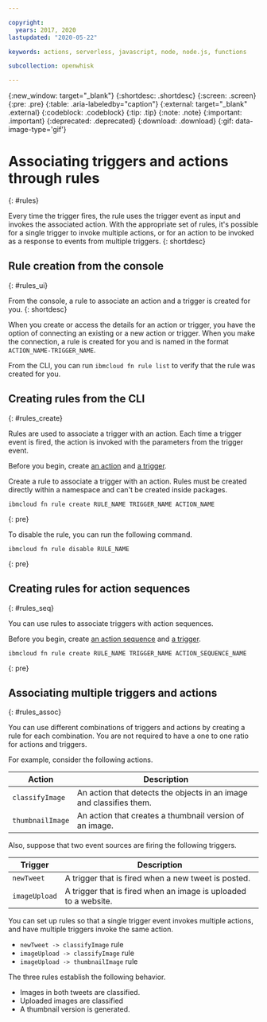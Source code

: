 ```yaml
---

copyright:
  years: 2017, 2020
lastupdated: "2020-05-22"

keywords: actions, serverless, javascript, node, node.js, functions

subcollection: openwhisk

---
```


{:new_window: target="_blank"}
{:shortdesc: .shortdesc}
{:screen: .screen}
{:pre: .pre}
{:table: .aria-labeledby="caption"}
{:external: target="_blank" .external}
{:codeblock: .codeblock}
{:tip: .tip}
{:note: .note}
{:important: .important}
{:deprecated: .deprecated}
{:download: .download}
{:gif: data-image-type='gif'}

# Associating triggers and actions through rules
{: #rules}

Every time the trigger fires, the rule uses the trigger event as input and invokes the associated action. With the appropriate set of rules, it's possible for a single trigger to invoke multiple actions, or for an action to be invoked as a response to events from multiple triggers.
{: shortdesc}

## Rule creation from the console
{: #rules_ui}

From the console, a rule to associate an action and a trigger is created for you.
{: shortdesc}

When you create or access the details for an action or trigger, you have the option of connecting an existing or a new action or trigger. When you make the connection, a rule is created for you and is named in the format `ACTION_NAME-TRIGGER_NAME`.

From the CLI, you can run `ibmcloud fn rule list` to verify that the rule was created for you.

## Creating rules from the CLI
{: #rules_create}

Rules are used to associate a trigger with an action. Each time a trigger event is fired, the action is invoked with the parameters from the trigger event.

Before you begin, create [an action](/docs/openwhisk?topic=openwhisk-actions) and [a trigger](/docs/openwhisk?topic=openwhisk-triggers).

Create a rule to associate a trigger with an action. Rules must be created directly within a namespace and can't be created inside packages.

```
ibmcloud fn rule create RULE_NAME TRIGGER_NAME ACTION_NAME
```
{: pre}


To disable the rule, you can run the following command.

```
ibmcloud fn rule disable RULE_NAME
```
{: pre}

## Creating rules for action sequences
{: #rules_seq}

You can use rules to associate triggers with action sequences.

Before you begin, create [an action sequence](/docs/openwhisk?topic=openwhisk-sequences) and [a trigger](/docs/openwhisk?topic=openwhisk-triggers).

```
ibmcloud fn rule create RULE_NAME TRIGGER_NAME ACTION_SEQUENCE_NAME
```
{: pre}

## Associating multiple triggers and actions
{: #rules_assoc}

You can use different combinations of triggers and actions by creating a rule for each combination. You are not required to have a one to one ratio for actions and triggers.

For example, consider the following actions.

| Action | Description |
| --- | --- |
| `classifyImage` | An action that detects the objects in an image and classifies them. |
| `thumbnailImage` | An action that creates a thumbnail version of an image. |

Also, suppose that two event sources are firing the following triggers.

| Trigger | Description |
| --- | --- |
| `newTweet` | A trigger that is fired when a new tweet is posted. |
| `imageUpload` | A trigger that is fired when an image is uploaded to a website. |

You can set up rules so that a single trigger event invokes multiple actions, and have multiple triggers invoke the same action.
- `newTweet -> classifyImage` rule
- `imageUpload -> classifyImage` rule
- `imageUpload -> thumbnailImage` rule

The three rules establish the following behavior.
- Images in both tweets are classified.
- Uploaded images are classified
- A thumbnail version is generated.
